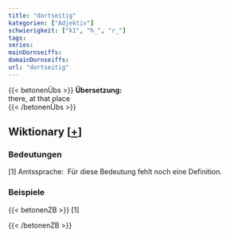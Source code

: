```yaml
---
title: "dortseitig"
kategorien: ["Adjektiv"]
schwierigkeit: ["k1", "h_", "r_"]
tags:
series:
mainDornseiffs:
domainDornseiffs:
url: "dortseitig"
---
```


{{< betonenÜbs >}}
**Übersetzung:**  
there, at  that place  
{{< /betonenÜbs >}}

## Wiktionary [[+](https://de.wiktionary.org/wiki/dortseitig)]

### Bedeutungen
[1] Amtssprache:  Für diese Bedeutung fehlt noch eine Definition.  

### Beispiele
{{< betonenZB >}}
[1]  

{{< /betonenZB >}}

